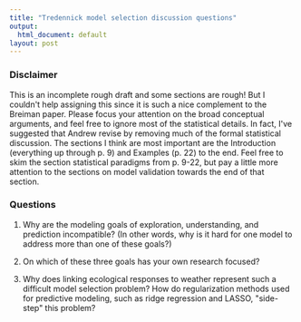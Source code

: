 ```yaml
---
title: "Tredennick model selection discussion questions"
output:
  html_document: default
layout: post
---
```


### Disclaimer

This is an incomplete rough draft and some sections are rough! But I couldn't 
help assigning this since it is such a nice complement to the Breiman paper. 
Please focus your attention on the broad conceptual arguments, and feel free to 
ignore most of the statistical details. In fact, I've suggested that Andrew 
revise by removing much of the formal statistical discussion. 
The sections I think are most important are the Introduction 
(everything up through p. 9) and Examples (p. 22) to the end. 
Feel free to skim the section statistical paradigms from p. 9-22, 
but pay a little more attention to the sections on model validation 
towards the end of that section.

### Questions

1. Why are the modeling goals of exploration, understanding, and prediction incompatible? (In other words, why is it hard for one model to address more
than one of these goals?)

2. On which of these three goals has your own research focused?

3. Why does linking ecological responses to weather represent such
a difficult model selection problem? How do regularization methods used
for predictive modeling, such as ridge regression and LASSO, "side-step" 
this problem?


